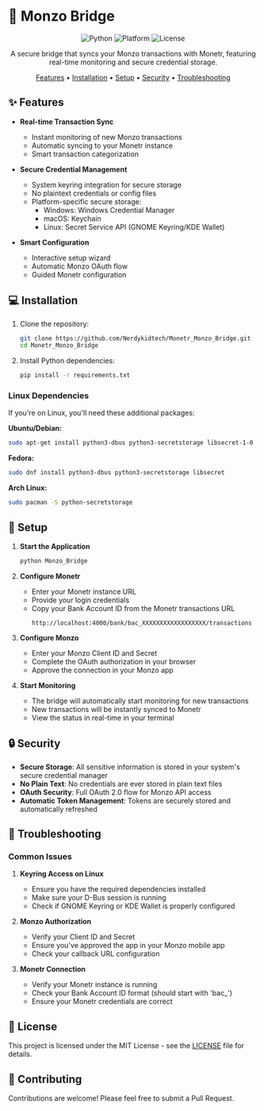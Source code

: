 # 🏦 Monzo Bridge

<div align="center">

![Python](https://img.shields.io/badge/python-3.8+-blue.svg)
![Platform](https://img.shields.io/badge/platform-Windows%20%7C%20Linux%20%7C%20macOS-lightgrey)
![License](https://img.shields.io/badge/license-MIT-green)

A secure bridge that syncs your Monzo transactions with Monetr, featuring real-time monitoring and secure credential storage.

[Features](#✨-features) • [Installation](#💻-installation) • [Setup](#🚀-setup) • [Security](#🔒-security) • [Troubleshooting](#🔧-troubleshooting)

</div>

## ✨ Features

- **Real-time Transaction Sync** 
  - Instant monitoring of new Monzo transactions
  - Automatic syncing to your Monetr instance
  - Smart transaction categorization

- **Secure Credential Management**
  - System keyring integration for secure storage
  - No plaintext credentials or config files
  - Platform-specific secure storage:
    - Windows: Windows Credential Manager
    - macOS: Keychain
    - Linux: Secret Service API (GNOME Keyring/KDE Wallet)

- **Smart Configuration**
  - Interactive setup wizard
  - Automatic Monzo OAuth flow
  - Guided Monetr configuration

## 💻 Installation

1. Clone the repository:
   ```bash
   git clone https://github.com/Nerdykidtech/Monetr_Monzo_Bridge.git
   cd Monetr_Monzo_Bridge
   ```

2. Install Python dependencies:
   ```bash
   pip install -r requirements.txt
   ```

### Linux Dependencies

If you're on Linux, you'll need these additional packages:

**Ubuntu/Debian:**
```bash
sudo apt-get install python3-dbus python3-secretstorage libsecret-1-0
```

**Fedora:**
```bash
sudo dnf install python3-dbus python3-secretstorage libsecret
```

**Arch Linux:**
```bash
sudo pacman -S python-secretstorage
```

## 🚀 Setup

1. **Start the Application**
   ```bash
   python Monzo_Bridge
   ```

2. **Configure Monetr**
   - Enter your Monetr instance URL
   - Provide your login credentials
   - Copy your Bank Account ID from the Monetr transactions URL
     ```
     http://localhost:4000/bank/bac_XXXXXXXXXXXXXXXXXX/transactions
     ```

3. **Configure Monzo**
   - Enter your Monzo Client ID and Secret
   - Complete the OAuth authorization in your browser
   - Approve the connection in your Monzo app

4. **Start Monitoring**
   - The bridge will automatically start monitoring for new transactions
   - New transactions will be instantly synced to Monetr
   - View the status in real-time in your terminal

## 🔒 Security

- **Secure Storage**: All sensitive information is stored in your system's secure credential manager
- **No Plain Text**: No credentials are ever stored in plain text files
- **OAuth Security**: Full OAuth 2.0 flow for Monzo API access
- **Automatic Token Management**: Tokens are securely stored and automatically refreshed

## 🔧 Troubleshooting

### Common Issues

1. **Keyring Access on Linux**
   - Ensure you have the required dependencies installed
   - Make sure your D-Bus session is running
   - Check if GNOME Keyring or KDE Wallet is properly configured

2. **Monzo Authorization**
   - Verify your Client ID and Secret
   - Ensure you've approved the app in your Monzo mobile app
   - Check your callback URL configuration

3. **Monetr Connection**
   - Verify your Monetr instance is running
   - Check your Bank Account ID format (should start with 'bac_')
   - Ensure your Monetr credentials are correct

## 📝 License

This project is licensed under the MIT License - see the [LICENSE](LICENSE) file for details.

## 🤝 Contributing

Contributions are welcome! Please feel free to submit a Pull Request.
